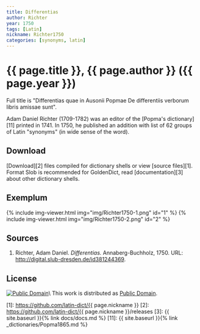 ```yaml
---
title: Differentias
author: Richter
year: 1750
tags: [Latin]
nickname: Richter1750
categories: [synonyms, latin]
---
```

# {{ page.title }}, {{ page.author }} ({{ page.year }})

Full title is "Differentias quae in Ausonii Popmae De differentiis verborum libris amissae sunt".

Adam Daniel Richter (1709-1782) was an editor of the [Popma's dictionary][11] printed in 1741. In 1750, he published an addition with list of 62 groups of Latin "synonyms" (in wide sense of the word).


## Download

[Download][2] files compiled for dictionary shells or view [source files][1]. Format Slob is recommended for GoldenDict, read [documentation][3] about other dictionary shells.


## Exemplum

{% include img-viewer.html img="img/Richter1750-1.png" id="1" %}
{% include img-viewer.html img="img/Richter1750-2.png" id="2" %}


## Sources

1. Richter, Adam Daniel. _Differentias._ Annaberg-Buchholz, 1750. URL: <http://digital.slub-dresden.de/id381244369>.


## License

[![Public Domain](https://licensebuttons.net/p/mark/1.0/88x31.png)](http://creativecommons.org/publicdomain/mark/1.0/)\\
This work is distributed as [Public Domain](http://creativecommons.org/publicdomain/mark/1.0/).


[1]: https://github.com/latin-dict/{{ page.nickname }}
[2]: https://github.com/latin-dict/{{ page.nickname }}/releases
[3]: {{ site.baseurl }}{% link docs/docs.md %}
[11]: {{ site.baseurl }}{% link _dictionaries/Popma1865.md %}
